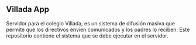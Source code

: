 ## Villada App

Servidor para el colegio Villada, es un sistema de difusión masiva que permite que los directivos envíen comunicados y los padres lo reciben. Este repositorio contiene el sistema que se debe ejecutar en el servidor.
